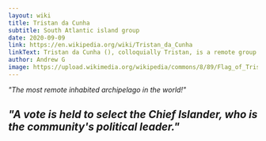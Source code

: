 ```yaml
---
layout: wiki
title: Tristan da Cunha
subtitle: South Atlantic island group
date: 2020-09-09
link: https://en.wikipedia.org/wiki/Tristan_da_Cunha
linkText: Tristan da Cunha (), colloquially Tristan, is a remote group of volcanic islands in the south Atlantic Ocean. It is the most remote inhabited archipelago in the world, lying approximately 1,511 miles (2,432 km) off the coast of Cape Town in South Africa, 1,343 miles (2,161 km) from Saint Helena and 2,166 miles (3,486 km) off the coast of the Falkland Islands.The territory consists of the inhabited
author: Andrew G
image: https://upload.wikimedia.org/wikipedia/commons/8/89/Flag_of_Tristan_da_Cunha.svg
---
```

_"The most remote inhabited archipelago in the world!"_

_"A vote is held to select the Chief Islander, who is the community's political leader."_
---